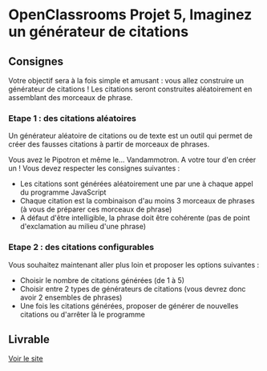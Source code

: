 # OpenClassrooms Projet 5, Imaginez un générateur de citations

## Consignes

Votre objectif sera à la fois simple et amusant : vous allez construire un générateur de citations ! Les citations seront construites aléatoirement en assemblant des morceaux de phrase.

###  Etape 1 : des citations aléatoires

Un générateur aléatoire de citations ou de texte est un outil qui permet de créer des fausses citations à partir de morceaux de phrases.

Vous avez le Pipotron et même le... Vandammotron. A votre tour d'en créer un ! Vous devez respecter les consignes suivantes :

- Les citations sont générées aléatoirement une par une à chaque appel du programme JavaScript
- Chaque citation est la combinaison d'au moins 3 morceaux de phrases (à vous de préparer ces morceaux de phrase)
- A défaut d'être intelligible, la phrase doit être cohérente (pas de point d'exclamation au milieu d'une phrase)

###  Etape 2 : des citations configurables

Vous souhaitez maintenant aller plus loin et proposer les options suivantes :

- Choisir le nombre de citations générées (de 1 à 5)
- Choisir entre 2 types de générateurs de citations (vous devrez donc avoir 2 ensembles de phrases)
- Une fois les citations générées, proposer de générer de nouvelles citations ou d'arrêter là le programme

## Livrable

[Voir le site](https://boris74000.github.io/OC-Projet-5-Imaginez-un-g-n-rateur-de-citations/)